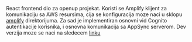 React frontend dio za openup projekat. Koristi se Amplify klijent za komunikaciju sa AWS resursima, cija se konfiguracija moze naci u sklopu [amplify](https://github.com/radjaNainggolan/open-up-front-end/tree/master/amplify) direktorijuma. Za sad je implementiran osnovni vid Cognito autentikacije korisnika, i osnovna komunikacija sa AppSync serverom.
Dev verzija moze se naci na sledecem [linku](https://compassionate-roentgen-ba49db.netlify.app/)